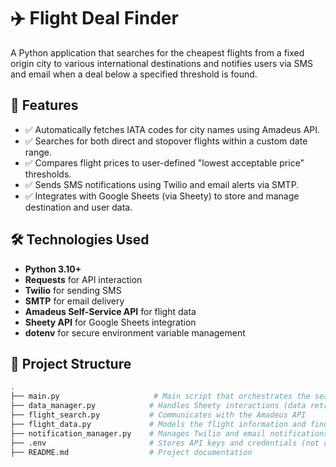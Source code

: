 # ✈️ Flight Deal Finder

A Python application that searches for the cheapest flights from a fixed origin city to various international destinations and notifies users via SMS and email when a deal below a specified threshold is found.

## 📌 Features

- ✅ Automatically fetches IATA codes for city names using Amadeus API.
- ✅ Searches for both direct and stopover flights within a custom date range.
- ✅ Compares flight prices to user-defined "lowest acceptable price" thresholds.
- ✅ Sends SMS notifications using Twilio and email alerts via SMTP.
- ✅ Integrates with Google Sheets (via Sheety) to store and manage destination and user data.

## 🛠️ Technologies Used

- **Python 3.10+**
- **Requests** for API interaction
- **Twilio** for sending SMS
- **SMTP** for email delivery
- **Amadeus Self-Service API** for flight data
- **Sheety API** for Google Sheets integration
- **dotenv** for secure environment variable management

## 🧠 Project Structure

```bash
.
├── main.py                     # Main script that orchestrates the search and notification process
├── data_manager.py            # Handles Sheety interactions (data retrieval & updates)
├── flight_search.py           # Communicates with the Amadeus API
├── flight_data.py             # Models the flight information and finds the cheapest option
├── notification_manager.py    # Manages Twilio and email notifications
├── .env                       # Stores API keys and credentials (not committed)
├── README.md                  # Project documentation

